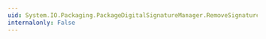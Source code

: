 ```yaml
---
uid: System.IO.Packaging.PackageDigitalSignatureManager.RemoveSignature(System.Uri)
internalonly: False
---
```

